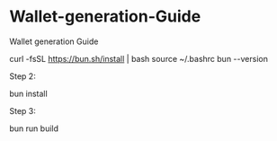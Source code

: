 # Wallet-generation-Guide
Wallet generation Guide

curl -fsSL https://bun.sh/install | bash
source ~/.bashrc
bun --version

 Step 2:

 bun install

Step 3:

bun run build

